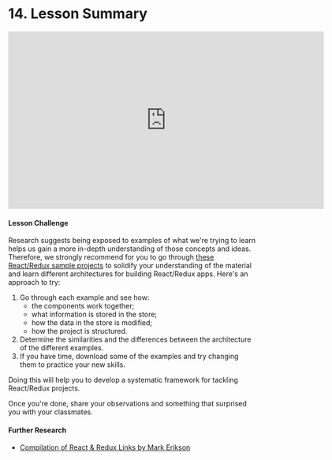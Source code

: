 # 14. Lesson Summary



<iframe allowfullscreen="1" allow="accelerometer; autoplay; encrypted-media; gyroscope; picture-in-picture" title="YouTube video player" src="https://www.youtube.com/embed/ADIuFrjxaUc?showinfo=0&amp;rel=0&amp;autohide=1&amp;vq=hd720&amp;hl=en-us&amp;cc_load_policy=0&amp;enablejsapi=1&amp;origin=https%3A%2F%2Fclassroom.udacity.com&amp;widgetid=271" id="widget272" width="640" height="360" frameborder="0"></iframe>



#### Lesson Challenge

Research suggests being exposed to examples of what we're trying to  learn helps us gain a more in-depth understanding of those concepts and  ideas. Therefore, we strongly recommend for you to go through [these React/Redux sample projects](https://github.com/reactjs/redux/tree/master/examples) to solidify your understanding of the material and learn different  architectures for building React/Redux apps. Here's an approach to try:

1. Go through each example and see how:
   - the components work together;
   - what information is stored in the store;
   - how the data in the store is modified;
   - how the project is structured.
2. Determine the similarities and the differences between the architecture of the different examples.
3. If you have time, download some of the examples and try changing them to practice your new skills.

Doing this will help you to develop a systematic framework for tackling React/Redux projects. 

Once you're done, share your observations and something that surprised you with your classmates.

#### Further Research

- [Compilation of React & Redux Links by Mark Erikson](https://github.com/markerikson/react-redux-links)